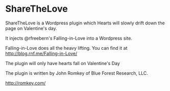 ShareTheLove
==============

ShareTheLove is a Wordpress plugin which Hearts will slowly drift down the page on Valentine's day.

It injects @rfreebern's Falling-in-Love into a Wordpress site.

Falling-in-Love does all the heavy lifting. You can find it at http://blog.rnf.me/Falling-in-Love/

The plugin will only have hearts fall on Valentine's Day

The plugin is written by John Romkey of Blue Forest Research, LLC.

http://romkey.com/
